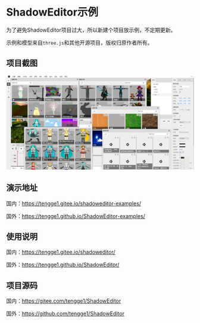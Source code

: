 # ShadowEditor示例

为了避免ShadowEditor项目过大，所以新建个项目放示例，不定期更新。

示例和模型来自`three.js`和其他开源项目，版权归原作者所有。

## 项目截图

![image](ShadowEditor.png)

## 演示地址

国内：https://tengge1.gitee.io/shadoweditor-examples/

国外：https://tengge1.github.io/ShadowEditor-examples/

## 使用说明

国内：https://tengge1.gitee.io/shadoweditor/

国外：https://tengge1.github.io/ShadowEditor/

## 项目源码

国内：https://gitee.com/tengge1/ShadowEditor

国外：https://github.com/tengge1/ShadowEditor
